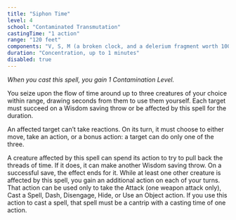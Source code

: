 ```yaml
---
title: "Siphon Time"
level: 4
school: "Contaminated Transmutation"
castingTime: "1 action"
range: "120 feet"
components: "V, S, M (a broken clock, and a delerium fragment worth 100gp, which the spell consumes)"
duration: "Concentration, up to 1 minutes"
disabled: true
---
```


_When you cast this spell, you gain 1 Contamination Level._

You seize upon the flow of time around up to three creatures of your choice within range, drawing seconds from them to use them yourself. Each target must succeed on a Wisdom saving throw or be affected by this spell for the duration.

An affected target can’t take reactions. On its turn, it must choose to either move, take an action, or a bonus action: a target can do only one of the three.

A creature affected by this spell can spend its action to try to pull back the threads of time. If it does, it can make another Wisdom saving throw. On a successful save, the effect ends for it.
While at least one other creature is affected by this spell, you gain an additional action on each of your turns. That action can be used only to take the Attack (one weapon attack only), Cast a Spell, Dash, Disengage, Hide, or Use an Object action. If you use this action to cast a spell, that spell must be a cantrip with a casting time of one action.
